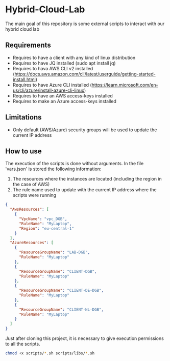 # Hybrid-Cloud-Lab
The main goal of this repository is some external scripts to interact with our hybrid cloud lab

## Requirements
- Requires to have a client with any kind of linux distribution
- Requires to have JQ installed (sudo apt install jq)
- Requires to hava AWS CLI v2 installed (https://docs.aws.amazon.com/cli/latest/userguide/getting-started-install.html)
- Requires to have Azure CLI installed (https://learn.microsoft.com/en-us/cli/azure/install-azure-cli-linux)
- Requires to have an AWS access-keys installed
- Requires to make an Azure access-keys installed

## Limitations
- Only default (AWS/Azure) security groups will be used to update the current IP address

## How to use
The execution of the scripts is done without arguments.
In the file 'vars.json' is stored the following information:
1. The resources where the instances are located (including the region in the case of AWS)
2. The rule name used to update with the current IP address where the scripts were running

```json
{
  "AwsResources": [
    {
      "VpcName": "vpc_DGB",
      "RuleName": "MyLaptop",
      "Region": "eu-central-1"
    }
  ],
  "AzureResources": [
    {
      "ResourceGroupName": "LAB-DGB",
      "RuleName": "MyLaptop"
    },
    {
      "ResourceGroupName": "CLIENT-DGB",
      "RuleName": "MyLaptop"
    },
    {
      "ResourceGroupName": "CLIENT-DE-DGB",
      "RuleName": "MyLaptop"
    },
    {
      "ResourceGroupName": "CLIENT-NL-DGB",
      "RuleName": "MyLaptop"
    }
  ]
}
```
Just after cloning this project, it is necessary to give execution permissions to all the scripts.
```bash
chmod +x scripts/*.sh scripts/libs/*.sh
```

